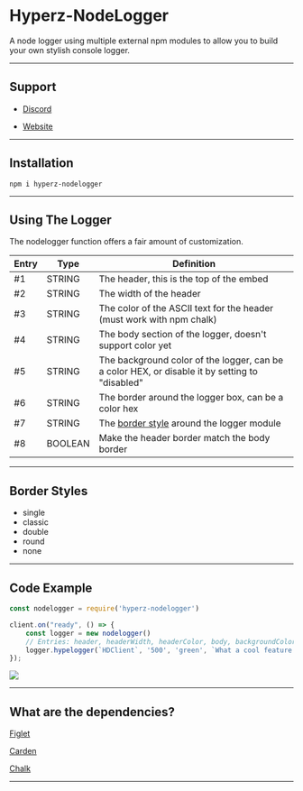 # Hyperz-NodeLogger
A node logger using multiple external npm modules to allow you to build your own stylish console logger.

---

## Support

* [Discord](https://hyperz.dev/discord)

* [Website](https://support.hyperz.dev/)

---

## Installation

`npm i hyperz-nodelogger`

---

## Using The Logger

The nodelogger function offers a fair amount of customization.

| Entry        | Type | Definition | 
|----------------|---------------|---------------|
| #1   | STRING  | The header, this is the top of the embed
| #2   | STRING  | The width of the header
| #3   | STRING  | The color of the ASCII text for the header (must work with npm chalk)
| #4   | STRING  | The body section of the logger, doesn't support color yet
| #5   | STRING  | The background color of the logger, can be a color HEX, or disable it by setting to "disabled"
| #6   | STRING  | The border around the logger box, can be a color hex
| #7   | STRING  | The [border style](##border-styles) around the logger module
| #8   | BOOLEAN  | Make the header border match the body border

---

## Border Styles

- single
- classic
- double
- round
- none

---

## Code Example

```js
const nodelogger = require('hyperz-nodelogger')

client.on("ready", () => {
    const logger = new nodelogger()
    // Entries: header, headerWidth, headerColor, body, backgroundColor, borderColor, borderStyle, fullBorders
    logger.hypelogger(`HDClient`, '500', 'green', `What a cool feature for a node module!\n\nPretty dank ngl`, 'disabled', 'green', 'single', false)
});
```

![](https://cdn.hyperz.dev/zqo6whvs.png)

---

## What are the dependencies?

[Figlet](https://www.npmjs.com/package/figlet)

[Carden](https://www.npmjs.com/package/carden/v/3.0.0)

[Chalk](https://www.npmjs.com/package/chalk)

---